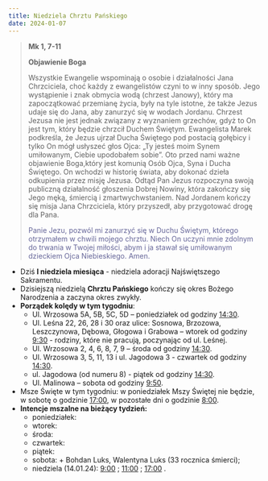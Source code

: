```yaml
---
title: Niedziela Chrztu Pańskiego
date: 2024-01-07
---
```


> **Mk 1, 7-11**
>
> **Objawienie Boga**
>
> Wszystkie Ewangelie wspominają o osobie i działalności Jana Chrzciciela, choć każdy z ewangelistów czyni to w inny sposób. Jego wystąpienie i znak obmycia wodą (chrzest Janowy), który ma zapoczątkować przemianę życia, były na tyle istotne, że także Jezus udaje się do Jana, aby zanurzyć się w wodach Jordanu. Chrzest Jezusa nie jest jednak związany z wyznaniem grzechów, gdyż to On jest tym, który będzie chrzcił Duchem Świętym. Ewangelista Marek podkreśla, że Jezus ujrzał Ducha Świętego pod postacią gołębicy i tylko On mógł usłyszeć głos Ojca: „Ty jesteś moim Synem umiłowanym, Ciebie upodobałem sobie”. Oto przed nami ważne objawienie Boga,który jest komunią Osób Ojca, Syna i Ducha Świętego. On wchodzi w historię świata, aby dokonać dzieła odkupienia przez misję Jezusa. Odtąd Pan Jezus rozpoczyna swoją publiczną działalność głoszenia Dobrej Nowiny, która zakończy się Jego męką, śmiercią i zmartwychwstaniem. Nad Jordanem kończy się misja Jana Chrzciciela, który przyszedł, aby przygotować drogę dla Pana.
>
> <span style="color: #666699;">Panie Jezu, pozwól mi zanurzyć się w Duchu Świętym, którego otrzymałem w chwili mojego chrztu. Niech On uczyni mnie zdolnym do trwania w Twojej miłości, abym i ja stawał się umiłowanym dzieckiem Ojca Niebieskiego. Amen.
> &nbsp;

- Dziś **I niedziela miesiąca** - niedziela adoracji Najświętszego Sakramentu.
- Dzisiejszą niedzielą  **Chrztu Pańskiego** kończy się okres Bożego Narodzenia a zaczyna okres zwykły.
- **Porządek kolędy w tym tygodniu**:
  - Ul. Wrzosowa 5A, 5B, 5C, 5D – poniedziałek od godziny <u>14:30</u>.
  - Ul. Leśna 22, 26, 28 i 30 oraz ulice: Sosnowa, Brzozowa, Leszczynowa, Dębowa, Głogowa i Grabowa – wtorek od godziny <u>9:30</u> - rodziny, które nie pracują, poczynając od ul. Leśnej.
  - Ul. Wrzosowa 2, 4, 6, 8, 7, 9 – środa od godziny <u>14:30</u>.
  - Ul. Wrzosowa 3, 5, 11, 13 i ul. Jagodowa 3 - czwartek od godziny <u>14:30</u>.
  - ul. Jagodowa (od numeru 8) - piątek od godziny <u>14:30</u>.
  - Ul. Malinowa – sobota od godziny <u>9:50</u>.
- Msze Święte w tym tygodniu: w poniedziałek Mszy Świętej nie będzie, w sobotę o godzinie <u>17:00</u>, w pozostałe dni o godzinie <u>8:00</u>.
- **Intencje mszalne na bieżący tydzień:**
  - poniedziałek:
  - wtorek:
  - środa:
  - czwartek:
  - piątek:
  - sobota: + Bohdan Luks, Walentyna Luks (33 rocznica śmierci);
  - niedziela (14.01.24): <u>9:00</u> ; <u>11:00</u> ; <u>17:00</u> .

